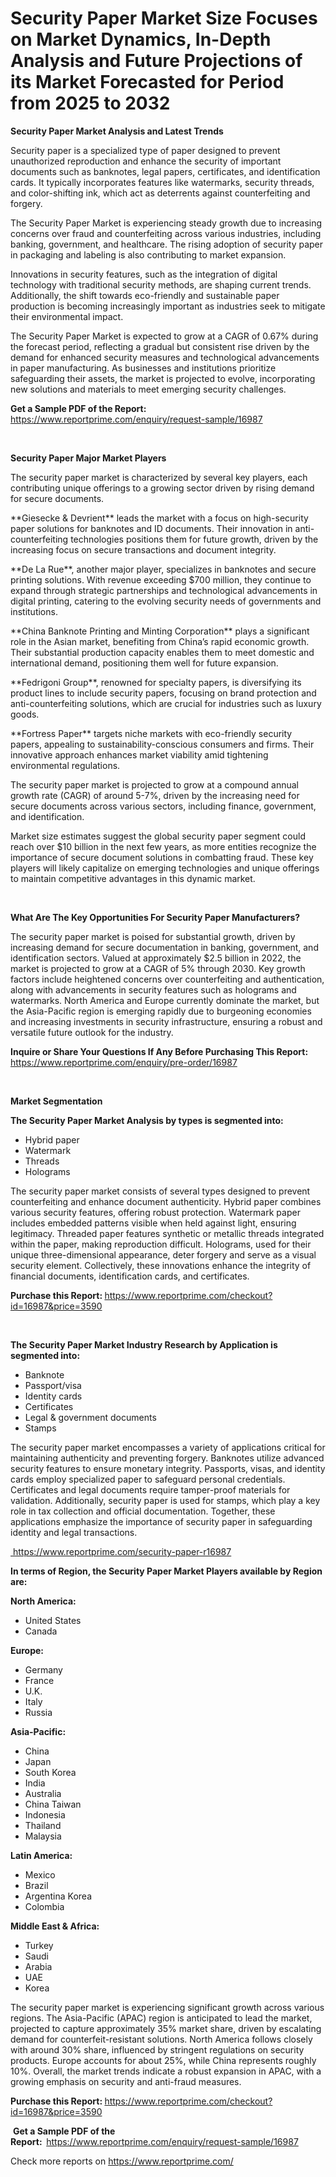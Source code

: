 <p><h1>Security Paper Market Size Focuses on Market Dynamics, In-Depth Analysis and Future Projections of its Market Forecasted for Period from 2025 to 2032</h1></p><p><strong>Security Paper Market Analysis and Latest Trends</strong></p>
<p><p>Security paper is a specialized type of paper designed to prevent unauthorized reproduction and enhance the security of important documents such as banknotes, legal papers, certificates, and identification cards. It typically incorporates features like watermarks, security threads, and color-shifting ink, which act as deterrents against counterfeiting and forgery.</p><p>The Security Paper Market is experiencing steady growth due to increasing concerns over fraud and counterfeiting across various industries, including banking, government, and healthcare. The rising adoption of security paper in packaging and labeling is also contributing to market expansion. </p><p>Innovations in security features, such as the integration of digital technology with traditional security methods, are shaping current trends. Additionally, the shift towards eco-friendly and sustainable paper production is becoming increasingly important as industries seek to mitigate their environmental impact. </p><p>The Security Paper Market is expected to grow at a CAGR of 0.67% during the forecast period, reflecting a gradual but consistent rise driven by the demand for enhanced security measures and technological advancements in paper manufacturing. As businesses and institutions prioritize safeguarding their assets, the market is projected to evolve, incorporating new solutions and materials to meet emerging security challenges.</p></p>
<p><strong>Get a Sample PDF of the Report:&nbsp;</strong> <a href="https://www.reportprime.com/enquiry/request-sample/16987?utm_campaign=2483&utm_medium=2&utm_source=Github&utm_content=ia&utm_term=18032025&utm_id=security-paper">https://www.reportprime.com/enquiry/request-sample/16987</a></p>
<p>&nbsp;</p>
<p><strong>Security Paper Major Market Players</strong></p>
<p><p>The security paper market is characterized by several key players, each contributing unique offerings to a growing sector driven by rising demand for secure documents. </p><p>**Giesecke & Devrient** leads the market with a focus on high-security paper solutions for banknotes and ID documents. Their innovation in anti-counterfeiting technologies positions them for future growth, driven by the increasing focus on secure transactions and document integrity.</p><p>**De La Rue**, another major player, specializes in banknotes and secure printing solutions. With revenue exceeding $700 million, they continue to expand through strategic partnerships and technological advancements in digital printing, catering to the evolving security needs of governments and institutions.</p><p>**China Banknote Printing and Minting Corporation** plays a significant role in the Asian market, benefiting from China’s rapid economic growth. Their substantial production capacity enables them to meet domestic and international demand, positioning them well for future expansion.</p><p>**Fedrigoni Group**, renowned for specialty papers, is diversifying its product lines to include security papers, focusing on brand protection and anti-counterfeiting solutions, which are crucial for industries such as luxury goods. </p><p>**Fortress Paper** targets niche markets with eco-friendly security papers, appealing to sustainability-conscious consumers and firms. Their innovative approach enhances market viability amid tightening environmental regulations.</p><p>The security paper market is projected to grow at a compound annual growth rate (CAGR) of around 5-7%, driven by the increasing need for secure documents across various sectors, including finance, government, and identification. </p><p>Market size estimates suggest the global security paper segment could reach over $10 billion in the next few years, as more entities recognize the importance of secure document solutions in combatting fraud. These key players will likely capitalize on emerging technologies and unique offerings to maintain competitive advantages in this dynamic market.</p></p>
<p>&nbsp;</p>
<p><strong>What Are The Key Opportunities For Security Paper Manufacturers?</strong></p>
<p><p>The security paper market is poised for substantial growth, driven by increasing demand for secure documentation in banking, government, and identification sectors. Valued at approximately $2.5 billion in 2022, the market is projected to grow at a CAGR of 5% through 2030. Key growth factors include heightened concerns over counterfeiting and authentication, along with advancements in security features such as holograms and watermarks. North America and Europe currently dominate the market, but the Asia-Pacific region is emerging rapidly due to burgeoning economies and increasing investments in security infrastructure, ensuring a robust and versatile future outlook for the industry.</p></p>
<p><strong>Inquire or Share Your Questions If Any Before Purchasing This Report:</strong> <a href="https://www.reportprime.com/enquiry/pre-order/16987?utm_campaign=2483&utm_medium=2&utm_source=Github&utm_content=ia&utm_term=18032025&utm_id=security-paper">https://www.reportprime.com/enquiry/pre-order/16987</a></p>
<p>&nbsp;</p>
<p><strong>Market Segmentation</strong></p>
<p><strong>The Security Paper Market Analysis by types is segmented into:</strong></p>
<p><ul><li>Hybrid paper</li><li>Watermark</li><li>Threads</li><li>Holograms</li></ul></p>
<p><p>The security paper market consists of several types designed to prevent counterfeiting and enhance document authenticity. Hybrid paper combines various security features, offering robust protection. Watermark paper includes embedded patterns visible when held against light, ensuring legitimacy. Threaded paper features synthetic or metallic threads integrated within the paper, making reproduction difficult. Holograms, used for their unique three-dimensional appearance, deter forgery and serve as a visual security element. Collectively, these innovations enhance the integrity of financial documents, identification cards, and certificates.</p></p>
<p><strong>Purchase this Report:&nbsp;</strong><a href="https://www.reportprime.com/checkout?id=16987&price=3590&utm_campaign=2483&utm_medium=2&utm_source=Github&utm_content=ia&utm_term=18032025&utm_id=security-paper">https://www.reportprime.com/checkout?id=16987&price=3590</a></p>
<p>&nbsp;</p>
<p><strong>The Security Paper Market Industry Research by Application is segmented into:</strong></p>
<p><ul><li>Banknote</li><li>Passport/visa</li><li>Identity cards</li><li>Certificates</li><li>Legal & government documents</li><li>Stamps</li></ul></p>
<p><p>The security paper market encompasses a variety of applications critical for maintaining authenticity and preventing forgery. Banknotes utilize advanced security features to ensure monetary integrity. Passports, visas, and identity cards employ specialized paper to safeguard personal credentials. Certificates and legal documents require tamper-proof materials for validation. Additionally, security paper is used for stamps, which play a key role in tax collection and official documentation. Together, these applications emphasize the importance of security paper in safeguarding identity and legal transactions.</p></p>
<p><a href="https://www.reportprime.com/security-paper-r16987?utm_campaign=2483&utm_medium=2&utm_source=Github&utm_content=ia&utm_term=18032025&utm_id=security-paper">&nbsp;https://www.reportprime.com/security-paper-r16987</a></p>
<p><strong>In terms of Region, the Security Paper Market Players available by Region are:</strong></p>
<p>
    <p> <strong> North America: </strong>
        <ul>
            <li>United States</li>
            <li>Canada</li>
        </ul>
        </p> 
    <p> <strong> Europe: </strong>
        <ul>
            <li>Germany</li>
            <li>France</li>
            <li>U.K.</li>
            <li>Italy</li>
            <li>Russia</li>
        </ul>
        </p> 
    <p> <strong> Asia-Pacific: </strong>
        <ul>
            <li>China</li>
            <li>Japan</li>
            <li>South Korea</li>
            <li>India</li>
            <li>Australia</li>
            <li>China Taiwan</li>
            <li>Indonesia</li>
            <li>Thailand</li>
            <li>Malaysia</li>
        </ul>
        </p> 
    <p> <strong> Latin America: </strong>
        <ul>
            <li>Mexico</li>
            <li>Brazil</li>
            <li>Argentina Korea</li>
            <li>Colombia</li>
        </ul>
        </p> 
    <p> <strong> Middle East & Africa: </strong>
        <ul>
            <li>Turkey</li>
            <li>Saudi</li>
            <li>Arabia</li>
            <li>UAE</li>
            <li>Korea</li>
        </ul>
    </p>
    </p>
<p><p>The security paper market is experiencing significant growth across various regions. The Asia-Pacific (APAC) region is anticipated to lead the market, projected to capture approximately 35% market share, driven by escalating demand for counterfeit-resistant solutions. North America follows closely with around 30% share, influenced by stringent regulations on security products. Europe accounts for about 25%, while China represents roughly 10%. Overall, the market trends indicate a robust expansion in APAC, with a growing emphasis on security and anti-fraud measures.</p></p>
<p><strong>Purchase this Report: </strong><a href="https://www.reportprime.com/checkout?id=16987&price=3590&utm_campaign=2483&utm_medium=2&utm_source=Github&utm_content=ia&utm_term=18032025&utm_id=security-paper">https://www.reportprime.com/checkout?id=16987&price=3590</a></p>
<p>&nbsp;<strong>Get a Sample PDF of the Report:&nbsp;&nbsp;</strong><a href="https://www.reportprime.com/enquiry/request-sample/16987?utm_campaign=2483&utm_medium=2&utm_source=Github&utm_content=ia&utm_term=18032025&utm_id=security-paper">https://www.reportprime.com/enquiry/request-sample/16987</a></p>
<p><strong></strong></p>
<p>Check more reports on <a href="https://www.reportprime.com/?utm_campaign=2483&utm_medium=2&utm_source=Github&utm_content=ia&utm_term=18032025&utm_id=security-paper">https://www.reportprime.com/</a></p>